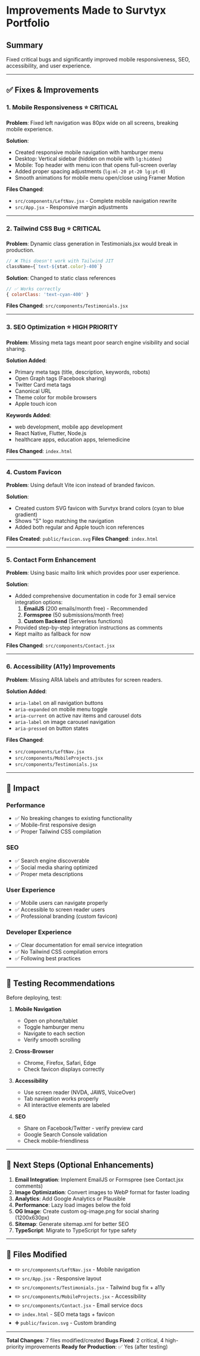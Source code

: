 # Improvements Made to Survtyx Portfolio

## Summary
Fixed critical bugs and significantly improved mobile responsiveness, SEO, accessibility, and user experience.

---

## ✅ Fixes & Improvements

### 1. **Mobile Responsiveness** ⭐ CRITICAL
**Problem**: Fixed left navigation was 80px wide on all screens, breaking mobile experience.

**Solution**:
- Created responsive mobile navigation with hamburger menu
- Desktop: Vertical sidebar (hidden on mobile with `lg:hidden`)
- Mobile: Top header with menu icon that opens full-screen overlay
- Added proper spacing adjustments (`lg:ml-20 pt-20 lg:pt-0`)
- Smooth animations for mobile menu open/close using Framer Motion

**Files Changed**:
- `src/components/LeftNav.jsx` - Complete mobile navigation rewrite
- `src/App.jsx` - Responsive margin adjustments

---

### 2. **Tailwind CSS Bug** ⭐ CRITICAL
**Problem**: Dynamic class generation in Testimonials.jsx would break in production.
```jsx
// ❌ This doesn't work with Tailwind JIT
className={`text-${stat.color}-400`}
```

**Solution**: Changed to static class references
```jsx
// ✅ Works correctly
{ colorClass: 'text-cyan-400' }
```

**Files Changed**: `src/components/Testimonials.jsx`

---

### 3. **SEO Optimization** ⭐ HIGH PRIORITY
**Problem**: Missing meta tags meant poor search engine visibility and social sharing.

**Solution Added**:
- Primary meta tags (title, description, keywords, robots)
- Open Graph tags (Facebook sharing)
- Twitter Card meta tags
- Canonical URL
- Theme color for mobile browsers
- Apple touch icon

**Keywords Added**: 
- web development, mobile app development
- React Native, Flutter, Node.js
- healthcare apps, education apps, telemedicine

**Files Changed**: `index.html`

---

### 4. **Custom Favicon** 
**Problem**: Using default Vite icon instead of branded favicon.

**Solution**:
- Created custom SVG favicon with Survtyx brand colors (cyan to blue gradient)
- Shows "S" logo matching the navigation
- Added both regular and Apple touch icon references

**Files Created**: `public/favicon.svg`
**Files Changed**: `index.html`

---

### 5. **Contact Form Enhancement**
**Problem**: Using basic mailto link which provides poor user experience.

**Solution**:
- Added comprehensive documentation in code for 3 email service integration options:
  1. **EmailJS** (200 emails/month free) - Recommended
  2. **Formspree** (50 submissions/month free)
  3. **Custom Backend** (Serverless functions)
- Provided step-by-step integration instructions as comments
- Kept mailto as fallback for now

**Files Changed**: `src/components/Contact.jsx`

---

### 6. **Accessibility (A11y) Improvements**
**Problem**: Missing ARIA labels and attributes for screen readers.

**Solution Added**:
- `aria-label` on all navigation buttons
- `aria-expanded` on mobile menu toggle
- `aria-current` on active nav items and carousel dots
- `aria-label` on image carousel navigation
- `aria-pressed` on button states

**Files Changed**:
- `src/components/LeftNav.jsx`
- `src/components/MobileProjects.jsx`
- `src/components/Testimonials.jsx`

---

## 🎯 Impact

### Performance
- ✅ No breaking changes to existing functionality
- ✅ Mobile-first responsive design
- ✅ Proper Tailwind CSS compilation

### SEO
- ✅ Search engine discoverable
- ✅ Social media sharing optimized
- ✅ Proper meta descriptions

### User Experience
- ✅ Mobile users can navigate properly
- ✅ Accessible to screen reader users
- ✅ Professional branding (custom favicon)

### Developer Experience
- ✅ Clear documentation for email service integration
- ✅ No Tailwind CSS compilation errors
- ✅ Following best practices

---

## 📱 Testing Recommendations

Before deploying, test:

1. **Mobile Navigation**
   - Open on phone/tablet
   - Toggle hamburger menu
   - Navigate to each section
   - Verify smooth scrolling

2. **Cross-Browser**
   - Chrome, Firefox, Safari, Edge
   - Check favicon displays correctly

3. **Accessibility**
   - Use screen reader (NVDA, JAWS, VoiceOver)
   - Tab navigation works properly
   - All interactive elements are labeled

4. **SEO**
   - Share on Facebook/Twitter - verify preview card
   - Google Search Console validation
   - Check mobile-friendliness

---

## 🚀 Next Steps (Optional Enhancements)

1. **Email Integration**: Implement EmailJS or Formspree (see Contact.jsx comments)
2. **Image Optimization**: Convert images to WebP format for faster loading
3. **Analytics**: Add Google Analytics or Plausible
4. **Performance**: Lazy load images below the fold
5. **OG Image**: Create custom og-image.png for social sharing (1200x630px)
6. **Sitemap**: Generate sitemap.xml for better SEO
7. **TypeScript**: Migrate to TypeScript for type safety

---

## 📝 Files Modified

- ✏️ `src/components/LeftNav.jsx` - Mobile navigation
- ✏️ `src/App.jsx` - Responsive layout
- ✏️ `src/components/Testimonials.jsx` - Tailwind bug fix + a11y
- ✏️ `src/components/MobileProjects.jsx` - Accessibility
- ✏️ `src/components/Contact.jsx` - Email service docs
- ✏️ `index.html` - SEO meta tags + favicon
- ➕ `public/favicon.svg` - Custom branding

---

**Total Changes**: 7 files modified/created
**Bugs Fixed**: 2 critical, 4 high-priority improvements
**Ready for Production**: ✅ Yes (after testing)

